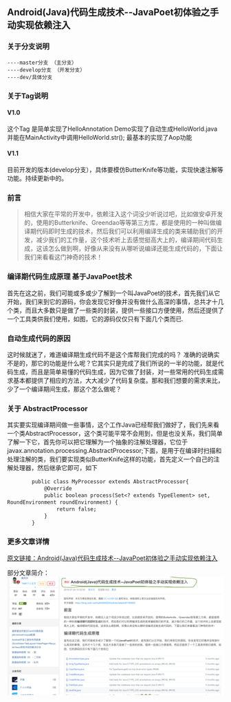 ## Android(Java)代码生成技术--JavaPoet初体验之手动实现依赖注入


### 关于分支说明
    ----master分支 （主分支）
    ----develop分支 （开发分支）
    ----dev/具体分支

### 关于Tag说明

#### V1.0
这个Tag 是简单实现了HelloAnnotation Demo实现了自动生成HelloWorld.java 并能在MainActivity中调用HelloWorld.str();
最基本的实现了Aop功能

#### V1.1
  目前开发的版本(develop分支），具体要模仿ButterKnife等功能，实现快速注解等功能。持续更新中的。



### 前言
> 相信大家在平常的开发中，依赖注入这个词没少听说过吧，比如做安卓开发的，使用的Butterknife、Greendao等等第三方库，都是使用的一种叫做编译期代码即时生成的技术，然后我们可以利用编译生成的类来辅助我们的开发，减少我们的工作量，这个技术听上去感觉挺高大上的，编译期间代码生成，这该怎么做到啊，好像从来没有从哪听说编译还能生成代码的，下面让我们来看看这门神奇的技术！

###  编译期代码生成原理 基于JavaPoet技术

  首先在这之前，我们可能或多或少了解到一个叫JavaPoet的技术，首先我们从它开始，我们来到它的源码，你会发现它好像并没有做什么高深的事情，总共才十几个类，而且大多数只是做了一些类的封装，提供一些接口方便使用，然后还提供了一个工具类供我们使用，如图，它的源码仅仅只有下面几个类而已.

###  自动生成代码的原因

这时候就迷了，难道编译期生成代码不是这个库帮我们完成的吗？
准确的说确实不是的，那它的功能是什么呢？它其实只是完成了我们所说的一半的功能，就是代码生成，而且是简单易懂的代码生成，因为它做了封装，对一些常用的代码生成需求基本都提供了相应的方法，大大减少了代码复杂度。那和我们想要的需求来比，少了一个编译期间生成，那这个怎么做呢？

### 关于 AbstractProcessor

其实要实现编译期间做一些事情，这个工作Java已经帮我们做好了，我们先来看一个类AbstractProcessor，这个类可能平常不会用到，但是也没关系，我们简单了解一下它，首先你可以把它理解为一个抽象的注解处理器，它位于javax.annotation.processing.AbstractProcessor;下面，是用于在编译时扫描和处理注解的类，我们要实现类似ButterKnife这样的功能，首先定义一个自己的注解处理器，然后继承它即可，如下

```
        public class MyProcessor extends AbstractProcessor{
            @Override
            public boolean process(Set<? extends TypeElement> set, RoundEnvironment roundEnvironment) {
                return false;
            }
        }
```


### 更多文章详情

 [原文链接：Android(Java)代码生成技术--JavaPoet初体验之手动实现依赖注入](https://blog.csdn.net/hq942845204/article/details/81185693)

部分文章简介：
![blog文章截图](https://raw.githubusercontent.com/lixiaodaoaaa/publicSharePic/master/%E6%88%AA%E5%B1%8F2019-11-2815.49.54.png)


